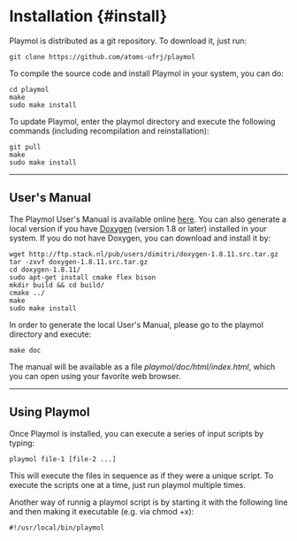Installation      {#install}
============

Playmol is distributed as a git repository. To download it, just run:

    git clone https://github.com/atoms-ufrj/playmol

To compile the source code and install Playmol in your system, you can do:

    cd playmol
    make
    sudo make install

To update Playmol, enter the playmol directory and execute the following commands (including
recompilation and reinstallation):

    git pull
    make
    sudo make install

----------------------------------------------------------------------------------------------------
User's Manual
----------------------------------------------------------------------------------------------------

The Playmol User's Manual is available online [here](http://atoms.peq.coppe.ufrj.br/playmol). You
can also generate a local version if you have [Doxygen](http://www.doxygen.org) (version 1.8 or
later) installed in your system. If you do not have Doxygen, you can download and install it by:

    wget http://ftp.stack.nl/pub/users/dimitri/doxygen-1.8.11.src.tar.gz
    tar -zxvf doxygen-1.8.11.src.tar.gz
    cd doxygen-1.8.11/
    sudo apt-get install cmake flex bison
    mkdir build && cd build/
    cmake ../
    make
    sudo make install

In order to generate the local User's Manual, please go to the playmol directory and execute:

    make doc

The manual will be available as a file _playmol/doc/html/index.html_, which you can open using your
favorite web browser.

----------------------------------------------------------------------------------------------------
Using Playmol
----------------------------------------------------------------------------------------------------

Once Playmol is installed, you can execute a series of input scripts by typing:

    playmol file-1 [file-2 ...]

This will execute the files in sequence as if they were a unique script. To execute the scripts one
at a time, just run playmol multiple times.

Another way of runnig a playmol script is by starting it with the following line and then making it
executable (e.g. via chmod +x):

    #!/usr/local/bin/playmol

